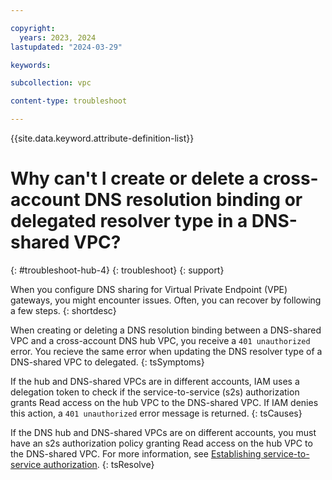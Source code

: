 ```yaml
---

copyright:
  years: 2023, 2024
lastupdated: "2024-03-29"

keywords:

subcollection: vpc

content-type: troubleshoot

---
```


{{site.data.keyword.attribute-definition-list}}

# Why can't I create or delete a cross-account DNS resolution binding or delegated resolver type in a DNS-shared VPC?
{: #troubleshoot-hub-4}
{: troubleshoot}
{: support}

When you configure DNS sharing for Virtual Private Endpoint (VPE) gateways, you might encounter issues. Often, you can recover by following a few steps.
{: shortdesc}

When creating or deleting a DNS resolution binding between a DNS-shared VPC and a cross-account DNS hub VPC, you receive a `401 unauthorized` error. You recieve the same error when updating the DNS resolver type of a DNS-shared VPC to delegated.
{: tsSymptoms}

If the hub and DNS-shared VPCs are in different accounts, IAM uses a delegation token to check if the service-to-service (s2s) authorization grants Read access on the hub VPC to the DNS-shared VPC. If IAM denies this action, a `401 unauthorized` error message is returned.
{: tsCauses}

If the DNS hub and DNS-shared VPCs are on different accounts, you must have an s2s authorization policy granting Read access on the hub VPC to the DNS-shared VPC. For more information, see [Establishing service-to-service authorization](/docs/vpc?topic=vpc-vpe-dns-sharing-s2s-auth).
{: tsResolve}
